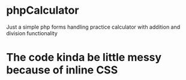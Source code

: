 # phpCalculator
Just a simple php forms handling practice calculator with addition and division functionality 

# The code kinda be little messy because of inline CSS 
